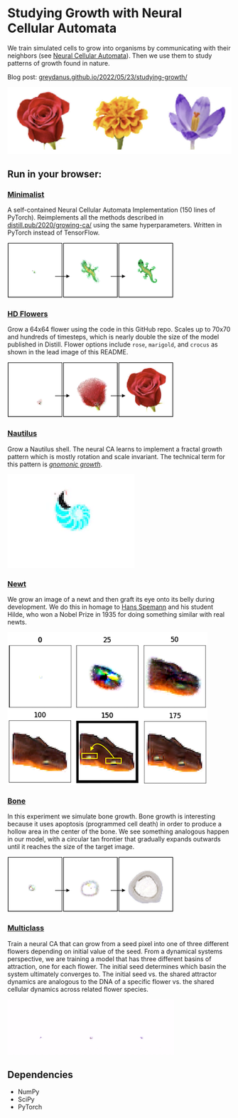 Studying Growth with Neural Cellular Automata
=======

We train simulated cells to grow into organisms by communicating with their neighbors (see [Neural Cellular Automata](https://distill.pub/2020/growing-ca/)). Then we use them to study patterns of growth found in nature.

Blog post: [greydanus.github.io/2022/05/23/studying-growth/](https://greydanus.github.io/2022/05/23/studying-growth/)

![overview.png](static/flowers.png)

Run in your browser:
--------
### [**Minimalist**](https://colab.research.google.com/drive/13wCM9OV2JR004zFvh7zPgUxrga8sU4d1)
A self-contained Neural Cellular Automata Implementation (150 lines of PyTorch). Reimplements all the methods described in [distill.pub/2020/growing-ca/](https://distill.pub/2020/growing-ca/) using the same hyperparameters. Written in PyTorch instead of TensorFlow.

![grow_gecko.png](static/grow_gecko.png)

### [**HD Flowers**](https://colab.research.google.com/drive/1TgGN5qjjH6MrMrTcStEkdHO-giEJ4bZr#scrollTo=k-2PCTfGI-pq)
Grow a 64x64 flower using the code in this GitHub repo. Scales up to 70x70 and hundreds of timesteps, which is nearly double the size of the model published in Distill. Flower options include `rose`, `marigold`, and `crocus` as shown in the lead image of this README.

![grow_rose.png](static/grow_rose.png)

### [**Nautilus**](https://colab.research.google.com/drive/1DUFL5glyej725r8VAYDZIFrWvpR6a6-0)
Grow a Nautilus shell. The neural CA learns to implement a fractal growth pattern which is mostly rotation and scale invariant. The technical term for this pattern is _[gnomonic growth](https://www.geogebra.org/m/waR6eVCQ)_.

![grow_nautilus.png](static/grow_nautilus.gif)

### [**Newt**](https://colab.research.google.com/drive/1fbakmrgkk1y-ZXamH1mKbN1tvkogNrWq)
We grow an image of a newt and then graft its eye onto its belly during development. We do this in homage to [Hans Spemann](https://en.wikipedia.org/wiki/Hans_Spemann) and his student Hilde, who won a Nobel Prize in 1935 for doing something similar with real newts.

![newt_graft.png](static/graft_newt.png)

### [**Bone**](https://colab.research.google.com/drive/1qQcztNsqyMLLMB00CVRxc0Pm7ipca0ww?usp=sharing)
In this experiment we simulate bone growth. Bone growth is interesting because it uses apoptosis (programmed cell death) in order to produce a hollow area in the center of the bone. We see something analogous happen in our model, with a circular tan frontier that gradually expands outwards until it reaches the size of the target image.

![grow_bone.png](static/grow_bone.png)

### [**Multiclass**](https://colab.research.google.com/drive/1vG7yjOHxejdk_YfvKhASanNs0YvKDO5-)
Train a neural CA that can grow from a seed pixel into one of three different flowers depending on initial value of the seed. From a dynamical systems perspective, we are training a model that has three different basins of attraction, one for each flower. The initial seed determines which basin the system ultimately converges to. The initial seed vs. the shared attractor dynamics are analogous to the DNA of a specific flower vs. the shared cellular dynamics across related flower species.

![grow_multiclass.png](static/grow_multiclass.gif)


Dependencies
--------
 * NumPy
 * SciPy
 * PyTorch